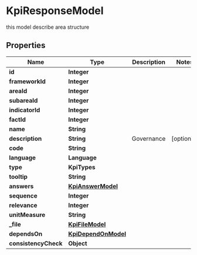

# KpiResponseModel

this model describe area structure

## Properties

| Name | Type | Description | Notes |
|------------ | ------------- | ------------- | -------------|
|**id** | **Integer** |  |  |
|**frameworkId** | **Integer** |  |  |
|**areaId** | **Integer** |  |  |
|**subareaId** | **Integer** |  |  |
|**indicatorId** | **Integer** |  |  |
|**factId** | **Integer** |  |  |
|**name** | **String** |  |  |
|**description** | **String** | Governance |  [optional] |
|**code** | **String** |  |  |
|**language** | **Language** |  |  |
|**type** | **KpiTypes** |  |  |
|**tooltip** | **String** |  |  |
|**answers** | [**KpiAnswerModel**](KpiAnswerModel.md) |  |  |
|**sequence** | **Integer** |  |  |
|**relevance** | **Integer** |  |  |
|**unitMeasure** | **String** |  |  |
|**_file** | [**KpiFileModel**](KpiFileModel.md) |  |  |
|**dependsOn** | [**KpiDependOnModel**](KpiDependOnModel.md) |  |  |
|**consistencyCheck** | **Object** |  |  |



